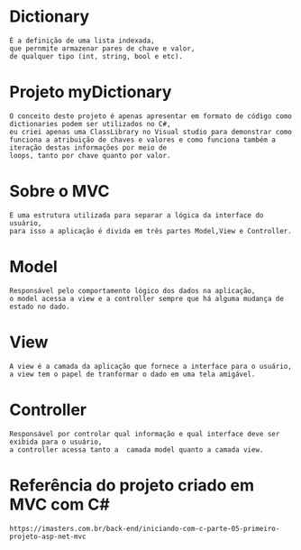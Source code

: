 
# Dictionary
    É a definição de uma lista indexada,
    que pernmite armazenar pares de chave e valor, 
    de qualquer tipo (int, string, bool e etc).

# Projeto myDictionary
	O conceito deste projeto é apenas apresentar em formato de código como dictionaries podem ser utilizados no C#, 
	eu criei apenas uma ClassLibrary no Visual studio para demonstrar como funciona a atribuição de chaves e valores e como funciona também a iteração destas informações por meio de 
	loops, tanto por chave quanto por valor.



# Sobre o MVC
    É uma estrutura utilizada para separar a lógica da interface do usuário, 
    para isso a aplicação é divida em três partes Model,View e Controller.

# Model
    Responsável pelo comportamento lógico dos dados na aplicação, 
    o model acessa a view e a controller sempre que há alguma mudança de estado no dado.

# View
    A view é a camada da aplicação que fornece a interface para o usuário, 
    a view tem o papel de tranformar o dado em uma tela amigável.

# Controller
    Responsável por controlar qual informação e qual interface deve ser exibida para o usuário, 
    a controller acessa tanto a  camada model quanto a camada view.


# Referência do projeto criado em MVC com C#
    https://imasters.com.br/back-end/iniciando-com-c-parte-05-primeiro-projeto-asp-net-mvc
